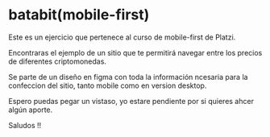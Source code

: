 # batabit(mobile-first)
Este es un ejercicio que pertenece al curso de mobile-first de Platzi.

Encontraras el ejemplo de un sitio que te permitirá navegar entre los precios de diferentes criptomonedas.

Se parte de un diseño en figma con toda la información ncesaria para la confeccion del sitio, tanto mobile como en version desktop.

Espero puedas pegar un vistaso, yo estare pendiente por si quieres ahcer algún aporte.

Saludos !!
